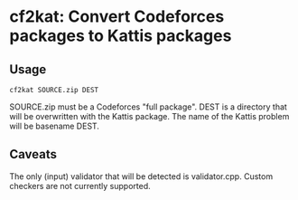 # cf2kat: Convert Codeforces packages to Kattis packages
## Usage
	cf2kat SOURCE.zip DEST
SOURCE.zip must be a Codeforces "full package". DEST is a directory that will be overwritten with the Kattis package. The name of the Kattis problem will be basename DEST. 
## Caveats
The only (input) validator that will be detected is validator.cpp.
Custom checkers are not currently supported.
